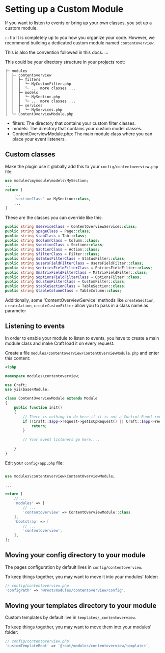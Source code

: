 # Setting up a Custom Module

If you want to listen to events or bring up your own classes, you set up a custom module.

::: tip
It is completely up to you how you organize your code. However, we recommend building a dedicated custom module named `contentoverview`.

This is also the convention followed in this docs.
:::

This could be your directory structure in your projects root:

```
├─ modules
│  ├─ contentoverview
│  │  ├─ filters
│  │  │  └─ MyCustomFilter.php
│  │  │  └─ ... more classes ...
│  │  ├─ models
│  │  │  └─ MySection.php
│  │  │  └─ ... more classes ...
│  │  ├─ services
│  │  │  └─ MyServices.php
│  └─ ContentOverviewModule.php
```

* filters: The directory that contains your custom filter classes.
* models: The directory that contains your custom model classes.
* ContentOverviewModule.php: The main module class where you can place your event listeners.

## Custom classes

Make the plugin use it globally add this to your `config/contentoverview.php` file:

```php
use modules\mymodule\models\MySection;
...
return [
    ...
    'sectionClass' => MySection::class,
    ...
]
```

These are the classes you can override like this:

```php
public string $serviceClass = ContentOverviewService::class;
public string $pageClass = Page::class;
public string $tabClass = Tab::class;
public string $columnClass = Column::class;
public string $sectionClass = Section::class;
public string $actionClass = Action::class;
public string $filterClass = Filter::class;
public string $statusFilterClass = StatusFilter::class;
public string $usersFieldFilterClass = UsersFieldFilter::class;
public string $entriesFieldFilterClass = EntriesFieldFilter::class;
public string $matrixFieldFilterClass = MatrixFieldFilter::class;
public string $optionsFieldFilterClass = OptionsFilter::class;
public string $customFilterClass = CustomFilter::class;
public string $tableSectionClass = TableSection::class;
public string $tableColumnClass = TableColumn::class;
```

Additionally, some 'ContentOverviewService' methods like `createSection`, `createAction`, `createCustomFilter` allow you to pass in a class name as parameter


## Listening to events

In order to enable your module to listen to events, you have to create a main module class and make Craft load it on every request.

Create a file  `modules/contentoverview/ContentOverviewModule.php` and enter this content:

```php
<?php

namespace modules\contentoverview;

use Craft;
use yii\base\Module;

class ContentOverviewModule extends Module
{
    public function init()
    {
        // There is nothing to do here if it is not a Control Panel request, or if we are on the login page.
        if (!Craft::$app->request->getIsCpRequest() || Craft::$app->request->getIsLoginRequest()) {
            return;
        }
        
        // Your event listeners go here....
        
    }
}
```

Edit your `config/app.php` file:

```php

use modules\contentoverview\ContentOverviewModule;

...

return [
    // ...
    'modules' => [
        // ...
        'contentoverview' => ContentOverviewModule::class
    ],
    'bootstrap' => [
        // ...
        'contentoverview',
    ],
];
```

## Moving your config directory to your module

The pages configuration by default lives in `config/contentoverview`.

To keep things together, you may want to move it into your modules' folder:

```php
// config/contentoverview.php
'configPath' => '@root/modules/contentoverview/config',
```

## Moving your templates directory to your module

Custom templates by default live in `templates/_contentoverview`. 

To keep things together, you may want to move them into your modules' folder:

```php
// config/contentoverview.php
'customTemplateRoot' => '@root/modules/contentoverview/templates',
```


